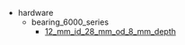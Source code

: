 * hardware
  * bearing_6000_series
    * [12_mm_id_28_mm_od_8_mm_depth](hardware/bearing_6000_series/12_mm_id_28_mm_od_8_mm_depth)
